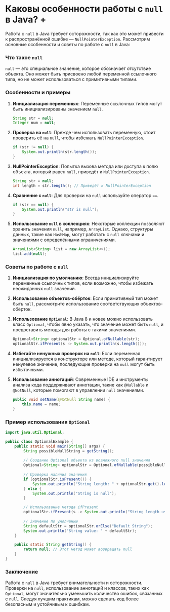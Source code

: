# Каковы особенности работы с `null` в Java? +

Работа с `null` в Java требует осторожности, так как это может привести к распространённой ошибке — `NullPointerException`. Рассмотрим основные особенности и советы по работе с `null` в Java:

### Что такое `null`

`null` — это специальное значение, которое обозначает отсутствие объекта. Оно может быть присвоено любой переменной ссылочного типа, но не может использоваться с примитивными типами.

### Особенности и примеры

1. **Инициализация переменных**:
   Переменные ссылочных типов могут быть инициализированы значением `null`.

   ```java
   String str = null;
   Integer num = null;
   ```

2. **Проверка на `null`**:
   Прежде чем использовать переменную, стоит проверить её на `null`, чтобы избежать `NullPointerException`.

   ```java
   if (str != null) {
       System.out.println(str.length());
   }
   ```

3. **NullPointerException**:
   Попытка вызова метода или доступа к полю объекта, который равен `null`, приведёт к `NullPointerException`.

   ```java
   String str = null;
   int length = str.length(); // Приведёт к NullPointerException
   ```

4. **Сравнение с `null`**:
   Для проверки на `null` используйте оператор `==`.

   ```java
   if (str == null) {
       System.out.println("str is null");
   }
   ```

5. **Использование `null` в коллекциях**:
   Некоторые коллекции позволяют хранить значения `null`, например, `ArrayList`. Однако, структуры данных, такие как `HashMap`, могут работать с `null` ключами и значениями с определёнными ограничениями.

   ```java
   ArrayList<String> list = new ArrayList<>();
   list.add(null);
   ```

### Советы по работе с `null`

1. **Инициализация по умолчанию**:
   Всегда инициализируйте переменные ссылочных типов, если возможно, чтобы избежать неожиданных `null` значений.

2. **Использование объектов-обёрток**:
   Если примитивный тип может быть `null`, рассмотрите использование соответствующих объектов-обёрток.

3. **Использование `Optional`**:
   В Java 8 и новее можно использовать класс `Optional`, чтобы явно указать, что значение может быть `null`, и предоставить методы для работы с такими значениями.

   ```java
   Optional<String> optionalStr = Optional.ofNullable(str);
   optionalStr.ifPresent(s -> System.out.println(s.length()));
   ```

4. **Избегайте ненужных проверок на `null`**:
   Если переменная инициализируется в конструкторе или методе, который гарантирует ненулевое значение, последующие проверки на `null` могут быть избыточными.

5. **Использование аннотаций**:
   Современные IDE и инструменты анализа кода поддерживают аннотации, такие как `@Nullable` и `@NotNull`, которые помогают в управлении `null` значениями.

   ```java
   public void setName(@NotNull String name) {
       this.name = name;
   }
   ```

### Пример использования `Optional`

```java
import java.util.Optional;

public class OptionalExample {
    public static void main(String[] args) {
        String possibleNullString = getString();
        
        // Создание Optional объекта из возможного null значения
        Optional<String> optionalStr = Optional.ofNullable(possibleNullString);
        
        // Проверка наличия значения
        if (optionalStr.isPresent()) {
            System.out.println("String length: " + optionalStr.get().length());
        } else {
            System.out.println("String is null");
        }

        // Использование метода ifPresent
        optionalStr.ifPresent(s -> System.out.println("String length using ifPresent: " + s.length()));
        
        // Значение по умолчанию
        String defaultStr = optionalStr.orElse("Default String");
        System.out.println("String value: " + defaultStr);
    }

    public static String getString() {
        return null; // Этот метод может возвращать null
    }
}
```

### Заключение

Работа с `null` в Java требует внимательности и осторожности. Проверки на `null`, использование аннотаций и классов, таких как `Optional`, могут значительно уменьшить количество ошибок, связанных с `null`. Следуя лучшим практикам, можно сделать код более безопасным и устойчивым к ошибкам.